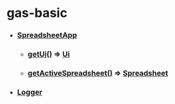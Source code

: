 # gas-basic

- ### [SpreadsheetApp](https://developers.google.com/apps-script/reference/spreadsheet/spreadsheet-app)
  - ### [getUi()](https://developers.google.com/apps-script/reference/spreadsheet/spreadsheet-app#getUi()) => [Ui](https://developers.google.com/apps-script/reference/base/ui.html)
  - ### [getActiveSpreadsheet()](https://developers.google.com/apps-script/reference/spreadsheet/spreadsheet-app#getActiveSpreadsheet()) => [Spreadsheet](https://developers.google.com/apps-script/reference/spreadsheet/spreadsheet)
- ### [Logger](https://developers.google.com/apps-script/reference/base/logger)
